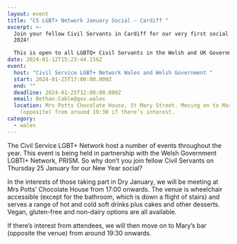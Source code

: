 ```yaml
---
layout: event
title: "CS LGBT+ Network January Social – Cardiff "
excerpt: >-
  Join your fellow Civil Servants in Cardiff for our very first social event of
  2024! 

  This is open to all LGBTQ+ Civil Servants in the Welsh and UK Governments, along with their supportive family and friends.
date: 2024-01-12T15:23:44.156Z
event:
  host: "Civil Service LGBT+ Network Wales and Welsh Government "
  start: 2024-01-25T17:00:00.000Z
  end: ""
  deadline: 2024-01-25T12:00:00.000Z
  email: Bethan.Cable@gov.wales
  location: Mrs Potts Chocolate House, St Mary Street. Moving on to Mary’s bar
    (opposite) from around 19:30 if there’s interest.
category:
  - wales
---
```

The Civil Service LGBT+ Network host a number of events throughout the year. This event is being held in partnership with the Welsh Government LGBTI+ Network, PRISM. So why don’t you join fellow Civil Servants on Thursday 25 January for our New Year social?

In the interests of those taking part in Dry January, we will be meeting at Mrs Potts’ Chocolate House from 17:00 onwards. The venue is wheelchair accessible (except for the bathroom, which is down a flight of stairs) and serves a range of hot and cold soft drinks plus cakes and other desserts. Vegan, gluten-free and non-dairy options are all available.

If there’s interest from attendees, we will then move on to Mary’s bar (opposite the venue) from around 19:30 onwards.